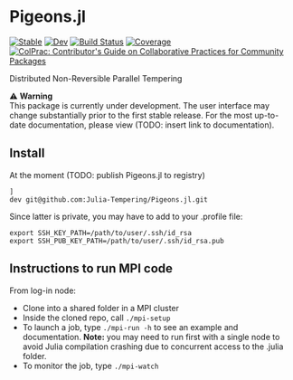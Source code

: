 # Pigeons.jl

[![Stable](https://img.shields.io/badge/docs-stable-blue.svg)](https://github.com/Julia-Tempering/Pigeons.jl/stable/)
[![Dev](https://img.shields.io/badge/docs-dev-blue.svg)](https://github.com/Julia-Tempering/Pigeons.jl/dev/)
[![Build Status](https://github.com/Julia-Tempering/Pigeons.jl/actions/workflows/CI.yml/badge.svg?branch=main)](https://github.com/Julia-Tempering/Pigeons.jl/actions/workflows/CI.yml?query=branch%3Amain)
[![Coverage](https://codecov.io/gh/Julia-Tempering/Pigeons.jl/branch/main/graph/badge.svg)](https://codecov.io/gh/Julia-Tempering/Pigeons.jl)
[![ColPrac: Contributor's Guide on Collaborative Practices for Community Packages](https://img.shields.io/badge/ColPrac-Contributor's%20Guide-blueviolet)](https://github.com/SciML/ColPrac)

Distributed Non-Reversible Parallel Tempering

:warning: **Warning** <br>
This package is currently under development. The user interface may change substantially prior to the first stable release.
For the most up-to-date documentation, please view (TODO: insert link to documentation).

## Install

At the moment (TODO: publish Pigeons.jl to registry)

```
]
dev git@github.com:Julia-Tempering/Pigeons.jl.git
```

Since latter is private, you may have to add to your .profile file:

```
export SSH_KEY_PATH=/path/to/user/.ssh/id_rsa
export SSH_PUB_KEY_PATH=/path/to/user/.ssh/id_rsa.pub
```

## Instructions to run MPI code

From log-in node:

- Clone into a shared folder in a MPI cluster 
- Inside the cloned repo, call `./mpi-setup` 
- To launch a job, type `./mpi-run -h` to see an example and documentation. **Note:** you may need to run first with a single node to avoid Julia compilation crashing due to concurrent access to the .julia folder. 
- To monitor the job, type `./mpi-watch`
